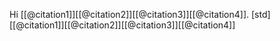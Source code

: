 Hi [[@citation1]][[@citation2]][[@citation3]][[@citation4]].
[std][[@citation1]][[@citation2]][[@citation3]][[@citation4]]

